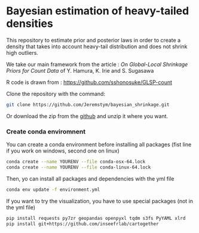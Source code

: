 # Bayesian estimation of heavy-tailed densities
This repository to estimate prior and posterior laws  in order to create a density that takes into account heavy-tail distribution and does not shrink high outliers.

We take our main framework from the article : *On Global-Local Shrinkage Priors for Count Data* of Y. Hamura, K. Irie and S. Sugasawa

R code is drawn from : https://github.com/sshonosuke/GLSP-count

Clone the repository with the command:
```bash
git clone https://github.com/Jeremstym/bayesian_shrinkage.git
```
Or download the zip from the [github](https://github.com/Jeremstym/bayesian_shrinkage) and unzip it where you want.

### Create conda enviromnent

You can create a conda environment before installing all packages (fist line if you work on windows, second one on linux)

```bash
conda create --name YOURENV --file conda-osx-64.lock
conda create --name YOURENV --file conda-linux-64.lock
```
Then, yo can install all packages and dependencies with the yml file

```bash
conda env update -f environment.yml
```
If you want to try the visualization, you have to use special packages (not in the yml file)

```bash
pip install requests py7zr geopandas openpyxl tqdm s3fs PyYAML xlrd
pip install git+https://github.com/inseefrlab/cartogether
```
